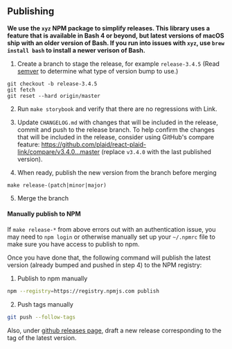 ## Publishing

**We use the `xyz` NPM package to simplify releases. This library uses a feature that is available in Bash 4 or beyond, but latest versions of macOS
ship with an older version of Bash. If you run into issues with `xyz`, use `brew install bash` to install a newer verison of Bash.**

1. Create a branch to stage the release, for example `release-3.4.5` (Read [semver](https://semver.org/) to determine what type of version bump to use.)

```
git checkout -b release-3.4.5
git fetch
git reset --hard origin/master
```

2. Run `make storybook` and verify that there are no regressions with Link.

3. Update `CHANGELOG.md` with changes that will be included in the release, commit and push to the release branch. To help confirm the changes
that will be included in the release, consider using GitHub's compare feature: https://github.com/plaid/react-plaid-link/compare/v3.4.0...master
(replace `v3.4.0` with the last published version).

4. When ready, publish the new version from the branch before merging

```
make release-(patch|minor|major)
```

5. Merge the branch

#### **Manually publish to NPM**

If `make release-*` from above errors out with an authentication issue,
you may need to `npm login` or otherwise manually set up your `~/.npmrc` file to
make sure you have access to publish to npm.

Once you have done that, the following command will publish the latest version
(already bumped and pushed in step 4) to the NPM registry:

1. Publish to npm manually

```bash
npm --registry=https://registry.npmjs.com publish
```

2. Push tags manually

```bash
git push --follow-tags
```

Also, under [github releases page](https://github.com/plaid/react-plaid-link/releases), draft a new release corresponding to the tag of the latest version.
